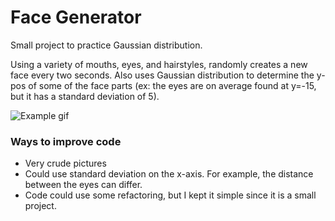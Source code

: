 # Face Generator
Small project to practice Gaussian distribution.

Using a variety of mouths, eyes, and hairstyles, randomly creates a new face every two seconds. Also uses Gaussian distribution to determine the y-pos of some of the face parts (ex: the eyes are on average found at y=-15, but it has a standard deviation of 5).

![Example gif](http://i.imgur.com/bCbbKm7.gifv)

### Ways to improve code
* Very crude pictures
* Could use standard deviation on the x-axis. For example, the distance between the eyes can differ.
* Code could use some refactoring, but I kept it simple since it is a small project.
